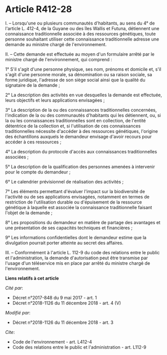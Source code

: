# Article R412-28

I. – Lorsqu'une ou plusieurs communautés d'habitants, au sens du 4° de l'article L. 412-4, de la Guyane ou des îles Wallis et
Futuna, détiennent une connaissance traditionnelle associée à des ressources génétiques, toute personne souhaitant utiliser
cette connaissance traditionnelle adresse une demande au ministre chargé de l'environnement.

II. – Cette demande est effectuée au moyen d'un formulaire arrêté par le ministre chargé de l'environnement, qui comprend :

1° S'il s'agit d'une personne physique, ses nom, prénoms et domicile et, s'il s'agit d'une personne morale, sa dénomination
ou sa raison sociale, sa forme juridique, l'adresse de son siège social ainsi que la qualité du signataire de la demande ;

2° La description des activités en vue desquelles la demande est effectuée, leurs objectifs et leurs applications
envisagées ;

3° La description de la ou des connaissances traditionnelles concernées, l'indication de la ou des communautés d'habitants
qui les détiennent, ou, si la ou les connaissances traditionnelles sont en collection, de l'entité détentrice de la
collection et, si l'utilisation de ces connaissances traditionnelles nécessite d'accéder à des ressources génétiques,
l'origine des échantillons auxquels le demandeur envisage d'avoir recours pour accéder à ces ressources ;

4° La description du protocole d'accès aux connaissances traditionnelles associées ;

5° La description de la qualification des personnes amenées à intervenir pour le compte du demandeur ;

6° Le calendrier prévisionnel de réalisation des activités ;

7° Les éléments permettant d'évaluer l'impact sur la biodiversité de l'activité ou de ses applications envisagées, notamment
en termes de restriction de l'utilisation durable ou d'épuisement de la ressource génétique à laquelle est associée la
connaissance traditionnelle faisant l'objet de la demande ;

8° Les propositions du demandeur en matière de partage des avantages et une présentation de ses capacités techniques et
financières ;

9° Les informations confidentielles dont le demandeur estime que la divulgation pourrait porter atteinte au secret des
affaires.

III. – Conformément à l'article L. 112-9 du code des relations entre le public et l'administration, la demande d'autorisation
peut être transmise par l'usage d'un téléservice mis en place par arrêté du ministre chargé de l'environnement.

**Liens relatifs à cet article**

_Cité par_:

  - Décret n°2017-848 du 9 mai 2017 - art. 1
  - Décret n°2018-1126 du 11 décembre 2018 - art. 4 (V)

_Modifié par_:

  - Décret n°2018-1126 du 11 décembre 2018 - art. 3

_Cite_:

  - Code de l'environnement - art. L412-4
  - Code des relations entre le public et l'administration - art. L112-9
